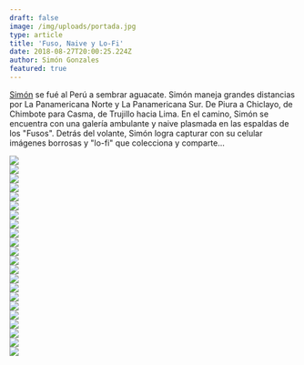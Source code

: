 ```yaml
---
draft: false
image: /img/uploads/portada.jpg
type: article
title: 'Fuso, Naive y Lo-Fi'
date: 2018-08-27T20:00:25.224Z
author: Simón Gonzales
featured: true
---
```

[Simón](https://www.instagram.com/greenguayaba/) se fué al Perú a sembrar aguacate. Simón maneja grandes distancias por La Panamericana Norte y La Panamericana Sur. De Piura a Chiclayo, de Chimbote para Casma, de Trujillo hacia Lima. En el camino, Simón se encuentra con una galería ambulante y naive plasmada en las espaldas de los "Fusos". Detrás del volante, Simón logra capturar con su celular imágenes borrosas y "lo-fi" que colecciona y comparte...

<div><img src="/img/uploads/simonpar_1.jpg"></div>

<div><img src="/img/uploads/simonpar_2.jpg"></div>

<div><img src="/img/uploads/simonpar_3.jpg"></div>

<div><img src="/img/uploads/simonpar_4.jpg"></div>

<div><img src="/img/uploads/simonpar_5.jpg"></div>

<div><img src="/img/uploads/simonpar_6.jpg"></div>

<div><img src="/img/uploads/simonpar_7.jpg"></div>

<div><img src="/img/uploads/simonpar_9.jpg"></div>

<div><img src="/img/uploads/simonpar_10.jpg"></div>

<div><img src="/img/uploads/simonpar_11.jpg"></div>

<div><img src="/img/uploads/simonpar_12.jpg"></div>

<div><img src="/img/uploads/simonpar_13.jpg"></div>

<div><img src="/img/uploads/simonpar_14.jpg"></div>

<div><img src="/img/uploads/simonpar_15.jpg"></div>

<div><img src="/img/uploads/simonpar_16.jpg"></div>

<div><img src="/img/uploads/simonpar_17.jpg"></div>

<div><img src="/img/uploads/simonpar_18.jpg"></div>

<div><img src="/img/uploads/simonpar_19.jpg"></div>

<div><img src="/img/uploads/simonpar_20.jpg"></div>

<div><img src="/img/uploads/simonpar_21.jpg"></div>

<div><img src="/img/uploads/simonpar_22.jpg"></div>

<div><img src="/img/uploads/simonpar_23.jpg"></div>
